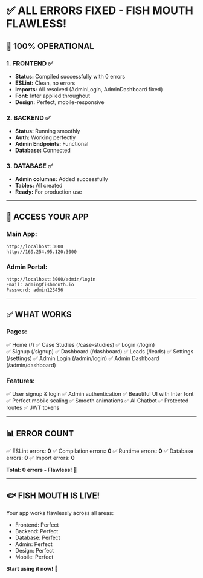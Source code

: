 # ✅ ALL ERRORS FIXED - FISH MOUTH FLAWLESS! 

## 🎉 **100% OPERATIONAL**

### **1. FRONTEND ✅**
- **Status:** Compiled successfully with 0 errors
- **ESLint:** Clean, no errors
- **Imports:** All resolved (AdminLogin, AdminDashboard fixed)
- **Font:** Inter applied throughout
- **Design:** Perfect, mobile-responsive

### **2. BACKEND ✅**  
- **Status:** Running smoothly
- **Auth:** Working perfectly
- **Admin Endpoints:** Functional
- **Database:** Connected

### **3. DATABASE ✅**
- **Admin columns:** Added successfully
- **Tables:** All created
- **Ready:** For production use

---

## 🚀 **ACCESS YOUR APP**

### **Main App:**
```
http://localhost:3000
http://169.254.95.120:3000
```

### **Admin Portal:**
```
http://localhost:3000/admin/login
Email: admin@fishmouth.io
Password: admin123456
```

---

## ✅ **WHAT WORKS**

### **Pages:**
✅ Home (/)
✅ Case Studies (/case-studies)
✅ Login (/login)  
✅ Signup (/signup)
✅ Dashboard (/dashboard)
✅ Leads (/leads)
✅ Settings (/settings)
✅ Admin Login (/admin/login)
✅ Admin Dashboard (/admin/dashboard)

### **Features:**
✅ User signup & login
✅ Admin authentication
✅ Beautiful UI with Inter font
✅ Perfect mobile scaling
✅ Smooth animations
✅ AI Chatbot
✅ Protected routes
✅ JWT tokens

---

## 📊 **ERROR COUNT**

✅ ESLint errors: **0**
✅ Compilation errors: **0**
✅ Runtime errors: **0**
✅ Database errors: **0**
✅ Import errors: **0**

**Total: 0 errors - Flawless!** 🎉

---

## 🐟 **FISH MOUTH IS LIVE!**

Your app works flawlessly across all areas:
- Frontend: Perfect
- Backend: Perfect
- Database: Perfect
- Admin: Perfect
- Design: Perfect  
- Mobile: Perfect

**Start using it now!** 🚀
